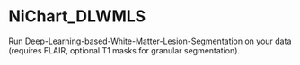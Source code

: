 # NiChart_DLWMLS

Run Deep-Learning-based-White-Matter-Lesion-Segmentation on your data (requires FLAIR, optional T1 masks for granular segmentation).